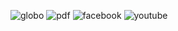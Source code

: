 ![globo](https://github.com/user-attachments/assets/ef630cca-0735-47ad-92f3-e4c0191e5009)
![pdf](https://github.com/user-attachments/assets/c5399bbd-d50b-4d1f-aeb3-d546f79a3baa)
![facebook](https://github.com/user-attachments/assets/22e21bd3-81ca-494d-8c89-b53bf55644c3)
![youtube](https://github.com/user-attachments/assets/ad145dcd-ac03-4257-9b8b-6e33537d9dde)
